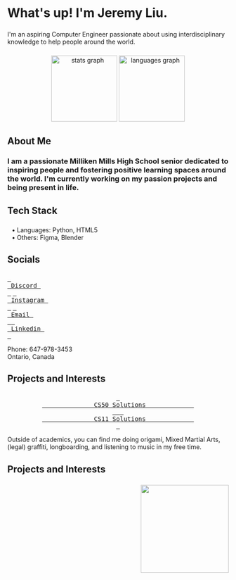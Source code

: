 <h1 align="left">What's up! I'm Jeremy Liu.</h1>

###

<p align="left">I'm an aspiring Computer Engineer passionate about using interdisciplinary knowledge to help people around the world.</p>

###

<h3 align="left"></h3>

###

<div align="center">
  <img src="https://github-readme-stats.vercel.app/api?username=Jeremyliu-621&hide_title=false&hide_rank=false&show_icons=true&include_all_commits=true&count_private=true&disable_animations=false&theme=nord&locale=en&hide_border=false" height="150" alt="stats graph"  />
  <img src="https://github-readme-stats.vercel.app/api/top-langs?username=Jeremyliu-621&locale=en&hide_title=false&layout=compact&card_width=320&langs_count=5&theme=nord&hide_border=false" height="150" alt="languages graph"  />
</div>

###

<h2 align="left">About Me</h2>

###

<h3 align="left">I am a passionate Milliken Mills High School senior dedicated to inspiring people and fostering positive learning spaces around the world. I'm currently working on my passion projects and being present in life.</h3>

###

<h2 align="left">Tech Stack</h2>

###

<p align="left" style="margin-left: 10px;">• Languages: Python, HTML5<br>• Others: Figma, Blender</p>

###

<h2 align="left">Socials</h2>

###

[<kbd> <br> Discord <br> </kbd>](https://discordapp.com/users/613742496924565514) [<kbd> <br> Instagram <br> </kbd>](https://www.instagram.com/jeremyliu.621/) [<kbd> <br> Email <br> </kbd>](jeremyliu621@gmail.com)[<kbd> <br> Linkedin <br> </kbd>](https://www.linkedin.com/in/jeremy-liu-3b1238339)

<p align="left">Phone: 647-978-3453<br>Ontario, Canada</p>

###

<h2 align="left">Projects and Interests</h2>

###

<p align="center">
  <a href="https://github.com/Jeremyliu-621/CS50-projects">
    <kbd> <br>                                                                                                                                                                                                                                                                                                                                                                                                                                                                                                                                                                                                                                                                                                                                                                                                                                                                                                                                                                                          CS50 Solutions                                                                                                                                                                                                                                                                                                                                                                                                                                                                                                                                                                                                                                                                                                                                                                                                                                                                                                                                                                                          
      <br> 
    </kbd>
  </a>
  <a href="#">
    <kbd> <br>                                                                                                                                                                                                                                                                                                                                                                                                                                                                                                                                                                                                                                                                                                                                                                                                                                                                                                                                                                                          CS11 Solutions                                                                                                                                                                                                                                                                                                                                                                                                                                                                                                                                                                                                                                                                                                                                                                                                                                                                                                                                                                                          
      <br> 
    </kbd>
  </a>
</p>


<p align="left">Outside of academics, you can find me doing origami, Mixed Martial Arts, (legal) graffiti, longboarding, and listening to music in my free time.</p>

<h2 align="left">Projects and Interests</h2>

###

<img align="right" height="200" src="https://media4.giphy.com/media/v1.Y2lkPTc5MGI3NjExcnZwY25waXZ0bWliY3luenphanFvZGt6NXN6aWlmajZucWpnazNrbiZlcD12MV9pbnRlcm5hbF9naWZfYnlfaWQmY3Q9Zw/7vDoUoDZHoUQxMPkd7/giphy.gif"  />

<br clear="both">

###


